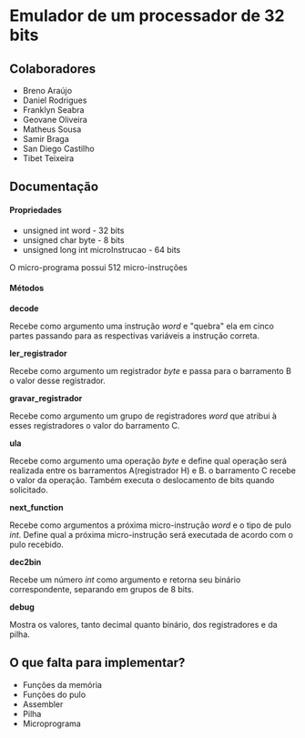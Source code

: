 # Emulador de um processador de 32 bits

## Colaboradores

* Breno Araújo
* Daniel Rodrigues
* Franklyn Seabra
* Geovane Oliveira
* Matheus Sousa
* Samir Braga
* San Diego Castilho
* Tibet Teixeira


## Documentação

#### Propriedades

* unsigned int word - 32 bits
* unsigned char byte - 8 bits
* unsigned long int microInstrucao - 64 bits

O micro-programa possui 512 micro-instruções

#### Métodos

**decode**

Recebe como argumento uma instrução *word* e "quebra" ela em cinco partes passando para as respectivas variáveis a instrução correta.

**ler_registrador**

Recebe como argumento um registrador *byte* e passa para o barramento B o valor desse registrador.

**gravar_registrador**

Recebe como argumento um grupo de registradores *word* que atribui à esses registradores o valor do barramento C.

**ula**

Recebe como argumento uma operação *byte* e define qual operação será realizada entre os barramentos A(registrador H) e B. o barramento C recebe o valor da operação. Também executa o deslocamento de bits quando solicitado.

**next_function**

Recebe como argumentos a próxima micro-instrução *word* e o tipo de pulo *int*. Define qual a próxima micro-instrução será executada de acordo com o pulo recebido.

**dec2bin**

Recebe um número *int* como argumento e retorna seu binário correspondente, separando em grupos de 8 bits.

**debug**

Mostra os valores, tanto decimal quanto binário, dos registradores e da pilha.


## O que falta para implementar?

* Funções da memória
* Funções do pulo
* Assembler
* Pilha
* Microprograma
